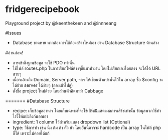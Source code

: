 # fridgerecipebook
Playground project by @keenthekeen and @innneang

#Issues
- Database ขาดหาย หากต้องการใช้ต้องสร้างใหม่เอง อ่าน Database Structure ด้านล่าง

#อ่านก่อน!
- การเข้าถึงฐานข้อมูล จะใช้ PDO เท่านั้น
- ใช้ไฟล์ routes.php ในการเรียกไฟล์ต่างๆขึ้นมาทำงาน โดยไม่เรียกเองโดยตรง จะได้ได้ URL สวยๆ
- เมื่อจะอ้างถึง Domain, Server path, ฯลฯ ให้เขียนตัวแปรนั้นไว้ใน array ชื่อ $config จะได้ย้าย server ได้ง่ายๆ (ลองเข้าไปดู)
- ตั้งชื่อ project ใหม่ด้วย โดยส่วนตัวคิดมาว่า Cabbage

=======
#Database Structure
- recipe: เก็บข้อมูลอาหาร โดยเก็บเฉพาะที่จะใช้เสิร์ช&แสดงผลการเสิร์ชเท่านั้น ข้อมูลพวกวิธีทำไรงี้ให้แปะลิงก์นอกเอา
- ingredient: 1 column ไว้สำหรับแสดง dropdown list (Optional)
- type: วิธีการทำ เช่น นึ่ง ต้ม ตำ คั่ว ยำ โดยอันนี้อาจจะ hardcode เป็น array ในไฟล์ php ก็ได้ เพราะไม่ค่อยได้แก้
